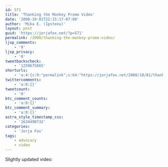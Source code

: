 ```yaml
---
id: 571
title: 'Thanking the Monkey Promo Video'
date: '2008-10-01T22:15:17-07:00'
author: 'Mika E. (Ipstenu)'
layout: post
guid: 'https://jorjafox.net/?p=571'
permalink: /2008/thanking-the-monkey-promo-video/
ljxp_comments:
    - '0'
ljxp_privacy:
    - '0'
tweetbackscheck:
    - '1259675665'
shorturls:
    - 'a:4:{s:9:"permalink";s:64:"https://jorjafox.net/2008/10/01/thanking-the-monkey-promo-video/";s:7:"tinyurl";s:25:"http://tinyurl.com/lennww";s:4:"isgd";s:18:"http://is.gd/534ow";s:5:"bitly";s:20:"http://bit.ly/7yms9V";}'
twittercomments:
    - 'a:0:{}'
tweetcount:
    - '0'
btc_comment_counts:
    - 'a:0:{}'
btc_comment_summary:
    - 'a:0:{}'
astra_style_timestamp_css:
    - '1634490732'
categories:
    - 'Jorja Fox'
tags:
    - advocacy
    - video
---
```


Slightly updated video:
<div style="text-align: center; margin: auto"><object type="application/x-shockwave-flash" style="width:450px; height:366px;" data="http://www.youtube.com/v/-O3axbi2G-E"><param name="movie" value="http://www.youtube.com/v/-O3axbi2G-E" /></object></div>

